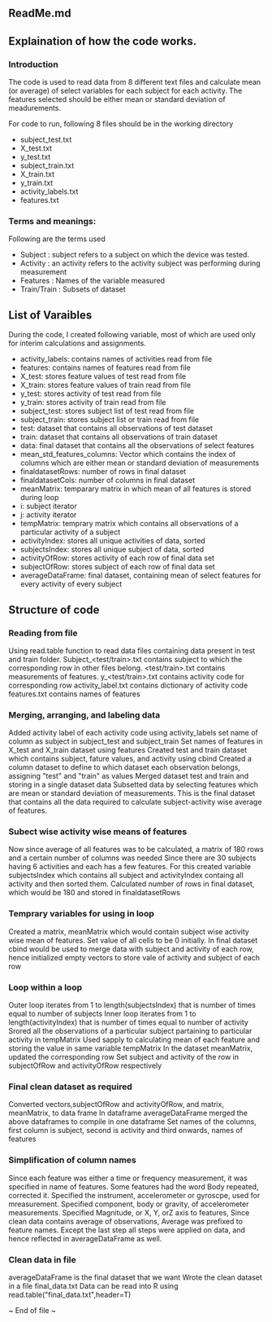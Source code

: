 ## ReadMe.md
## Explaination of how the code works.

### Introduction 
The code is used to read data from 8 different text files and calculate mean (or average) of select variables for each subject for each activity. The features selected should be either mean or standard deviation of meadurements.

For code to run, following 8 files should be in the working directory
* subject_test.txt
* X_test.txt
* y_test.txt
* subject_train.txt
* X_train.txt
* y_train.txt
* activity_labels.txt
* features.txt


### Terms and meanings:
Following are the terms used
* Subject : subject refers to a subject on which the device was tested. 
* Activity : an activity refers to the activity subject was performing during measurement
* Features : Names of the variable measured
* Train/Train : Subsets of dataset

## List of Varaibles
During the code, I created following variable, most of which are used only for interim calculations and assignments.

* activity_labels: contains names of activities read from file
* features: contains names of features read from file
* X_test: stores feature values of test read from file
* X_train: stores feature values of train read from file
* y_test: stores activity of test read from file
* y_train: stores activity of train read from file
* subject_test: stores subject list of test read from file
* subject_train: stores subject list or train read from file
* test: dataset that contains all observations of test dataset
* train: dataset that contains all observations of train dataset
* data: final dataset that contains all the observations of select features
* mean_std_features_columns: Vector which contains the index of columns which are either mean or standard deviation of measurements 
* finaldatasetRows: number of rows in final dataset
* finaldatasetCols: number of columns in final dataset
* meanMatrix: temparary matrix in which mean of all features is stored during loop
* i: subject iterator
* j: activity iterator
* tempMatrix: temprary matrix which contains all observations of a particular activity of a subject
* activityIndex: stores all unique activities of data, sorted
* subjectsIndex: stores all unique subject of data, sorted
* activityOfRow: stores activity of each row of final data set
* subjectOfRow: stores subject of each row of final data set
* averageDataFrame: final dataset, containing mean of select features for every activity of every subject

## Structure of code
### Reading from file
Using read.table function to read data files containing data present in test and train folder.
Subject_<test/train>.txt contains subject to which the corresponding row in other files belong.
<test/train>.txt contains measurements of features. 
y_<test/train>.txt contains activity code for corresponding row
activity_label.txt contains dictionary of activity code
features.txt contains names of features 

### Merging, arranging, and labeling data
Added activity label of each activity code using activity_labels
set name of column as subject in subject_test and subject_train
Set names of features in X_test and X_train dataset using features
Created test and train dataset which contains subject, fature values, and activity using cbind
Created a column dataset to define to which dataset each observation belongs, assigning "test" and "train" as values
Merged dataset test and train and storing in a single dataset data
Subsetted data by selecting features which are mean or standard deviation of measurements.
This is the final dataset that contains all the data required to calculate subject-activity wise average of features.

### Subect wise activity wise means of features
Now since average of all features was to be calculated, a matrix of 180 rows and a certain number of columns was needed
Since there are 30 subjects having 6 activities and each has a few features.
For this created variable subjectsIndex which contains all subject and activityIndex containg all activity and then sorted them.
Calculated number of rows in final dataset, which would be 180 and stored in finaldatasetRows

### Temprary variables for using in loop
Created a matrix, meanMatrix which would contain subject wise activity wise mean of features.
Set value of all cells to be 0 initially.
In final dataset cbind would be used to merge data with subject and activity of each row, hence initialized
empty vectors to store vale of activity and subject of each row 

### Loop within a loop
Outer loop iterates from 1 to length(subjectsIndex) that is number of times equal to number of subjects
Inner loop iterates from 1 to length(activityIndex) that is number of times equal to number of activity
Srored all the observations of a particular subject partaining to particular activity in tempMatrix
Used sapply to calculating mean of each feature and storing the value in same variable tempMatrix
In the dataset meanMatrix, updated the corresponding row
Set subject and activity of the row in subjectOfRow and activityOfRow respectively

### Final clean dataset as required
Converted vectors,subjectOfRow and activityOfRow, and matrix, meanMatrix, to data frame
In dataframe averageDataFrame merged the above dataframes to compile in one dataframe
Set names of the columns, first column is subject, second is activity and third onwards, names of features

### Simplification of column names
Since each feature was either a time or frequency measurement, it was specified in name of features.
Some features had the word Body repeated, corrected it.
Specified the instrument, accelerometer or gyroscpe, used for mreasurement.
Specified component, body or gravity, of accelerometer measurements.
Specified Magnitude, or X, Y, orZ axis to features,
Since clean data contains average of observations, Average was prefixed to feature names.
Except the last step all steps were applied on data, and hence reflected in averageDataFrame as well.

### Clean data in file
averageDataFrame is the final dataset that we want
Wrote the clean dataset in a file final_data.txt
Data can be read into R using read.table("final_data.txt",header=T)

~ End of file ~

